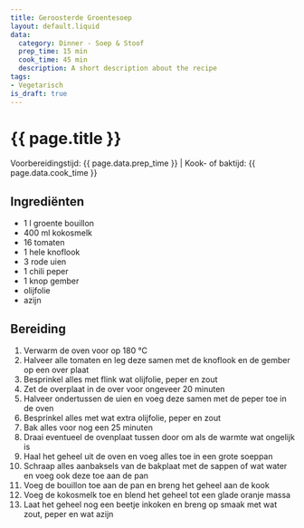 ```yaml
---
title: Geroosterde Groentesoep
layout: default.liquid
data:
  category: Dinner - Soep & Stoof
  prep_time: 15 min
  cook_time: 45 min
  description: A short description about the recipe
tags:
- Vegetarisch
is_draft: true
---
```

# {{ page.title }}

Voorbereidingstijd: {{ page.data.prep_time }} | Kook- of baktijd: {{ page.data.cook_time }}

## Ingrediënten
- 1 l groente bouillon
- 400 ml kokosmelk
- 16 tomaten
- 1 hele knoflook
- 3 rode uien
- 1 chili peper
- 1 knop gember
- olijfolie
- azijn

## Bereiding
1. Verwarm de oven voor op 180 °C
2. Halveer alle tomaten en leg deze samen met de knoflook en de gember op een over plaat
3. Besprinkel alles met flink wat olijfolie, peper en zout
4. Zet de overplaat in de over voor ongeveer 20 minuten
5. Halveer ondertussen de uien en voeg deze samen met de peper toe in de oven
6. Besprinkel alles met wat extra olijfolie, peper en zout
7. Bak alles voor nog een 25 minuten
8. Draai eventueel de ovenplaat tussen door om als de warmte wat ongelijk is
9. Haal het geheel uit de oven en voeg alles toe in een grote soeppan
10. Schraap alles aanbaksels van de bakplaat met de sappen of wat water en voeg ook deze toe aan de pan
11. Voeg de bouillon toe aan de pan en breng het geheel aan de kook
12. Voeg de kokosmelk toe en blend het geheel tot een glade oranje massa
13. Laat het geheel nog een beetje inkoken en breng op smaak met wat zout, peper en wat azijn
